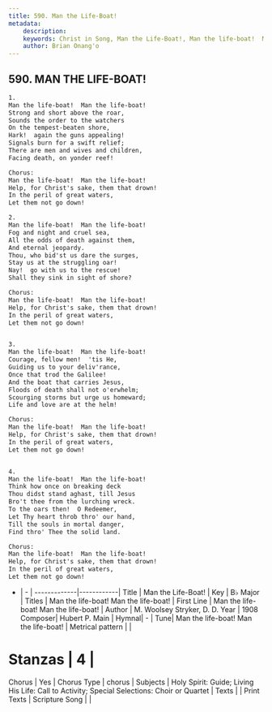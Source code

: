 ```yaml
---
title: 590. Man the Life-Boat!
metadata:
    description: 
    keywords: Christ in Song, Man the Life-Boat!, Man the life-boat!  Man the life-boat!, Man the life-boat!  Man the life-boat!
    author: Brian Onang'o
---
```



## 590. MAN THE LIFE-BOAT!

```txt
1.
Man the life-boat!  Man the life-boat!
Strong and short above the roar,
Sounds the order to the watchers
On the tempest-beaten shore,
Hark!  again the guns appealing!
Signals burn for a swift relief;
There are men and wives and children,
Facing death, on yonder reef!

Chorus:  
Man the life-boat!  Man the life-boat!
Help, for Christ's sake, them that drown!
In the peril of great waters,
Let them not go down!

2.
Man the life-boat!  Man the life-boat!
Fog and night and cruel sea,
All the odds of death against them,
And eternal jeopardy.
Thou, who bid'st us dare the surges,
Stay us at the struggling oar!
Nay!  go with us to the rescue!
Shall they sink in sight of shore? 

Chorus:  
Man the life-boat!  Man the life-boat!
Help, for Christ's sake, them that drown!
In the peril of great waters,
Let them not go down!


3.
Man the life-boat!  Man the life-boat!
Courage, fellow men!  'tis He,
Guiding us to your deliv'rance,
Once that trod the Galilee!
And the boat that carries Jesus,
Floods of death shall not o'erwhelm;
Scourging storms but urge us homeward;
Life and love are at the helm! 

Chorus:  
Man the life-boat!  Man the life-boat!
Help, for Christ's sake, them that drown!
In the peril of great waters,
Let them not go down!


4.
Man the life-boat!  Man the life-boat!
Think how once on breaking deck
Thou didst stand aghast, till Jesus
Bro't thee from the lurching wreck.  
To the oars then!  O Redeemer,
Let Thy heart throb thro' our hand,
Till the souls in mortal danger,
Find thro' Thee the solid land. 

Chorus:  
Man the life-boat!  Man the life-boat!
Help, for Christ's sake, them that drown!
In the peril of great waters,
Let them not go down!


```

- |   -  |
-------------|------------|
Title | Man the Life-Boat! |
Key | B♭ Major |
Titles | Man the life-boat!  Man the life-boat! |
First Line | Man the life-boat!  Man the life-boat! |
Author | M. Woolsey Stryker, D. D. 
Year | 1908
Composer| Hubert P. Main |
Hymnal|  - |
Tune| Man the life-boat!  Man the life-boat! |
Metrical pattern | |
# Stanzas | 4 |
Chorus | Yes |
Chorus Type | chorus |
Subjects | Holy Spirit: Guide; Living His Life: Call to Activity; Special Selections: Choir or Quartet |
Texts |  |
Print Texts | 
Scripture Song |  |
  
